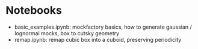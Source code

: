 # Notebooks

- basic_examples.ipynb: mockfactory basics, how to generate gaussian / lognormal mocks, box to cutsky geometry
- remap.ipynb: remap cubic box into a cuboid, preserving periodicity